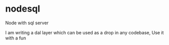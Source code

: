 # nodesql
Node with sql server

I am writing a dal layer which can be used as a drop in any codebase, Use it with a fun
